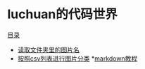 # luchuan的代码世界

<u>目录</u>
* [读取文件夹里的图片名](https://github.com/luchuan1991/helloWorld/blob/master/%E6%8C%89%E7%85%A7csv%E5%88%97%E8%A1%A8%E8%BF%9B%E8%A1%8C%E5%9B%BE%E7%89%87%E5%88%86%E7%B1%BB)
* [按照csv列表进行图片分类](https://github.com/luchuan1991/helloWorld/blob/master/%E8%AF%BB%E5%8F%96%E6%96%87%E4%BB%B6%E5%A4%B9%E9%87%8C%E7%9A%84%E5%9B%BE%E7%89%87%E5%90%8D)
*[markdown教程](https://blog.csdn.net/VistorsYan/article/details/109138602)
